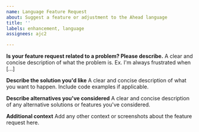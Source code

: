 ```yaml
---
name: Language Feature Request
about: Suggest a feature or adjustment to the Ahead language
title: ''
labels: enhancement, language
assignees: ajc2

---
```


**Is your feature request related to a problem? Please describe.**
A clear and concise description of what the problem is. Ex. I'm always frustrated when [...]

**Describe the solution you'd like**
A clear and concise description of what you want to happen. Include code examples if applicable. 

**Describe alternatives you've considered**
A clear and concise description of any alternative solutions or features you've considered.

**Additional context**
Add any other context or screenshots about the feature request here.

